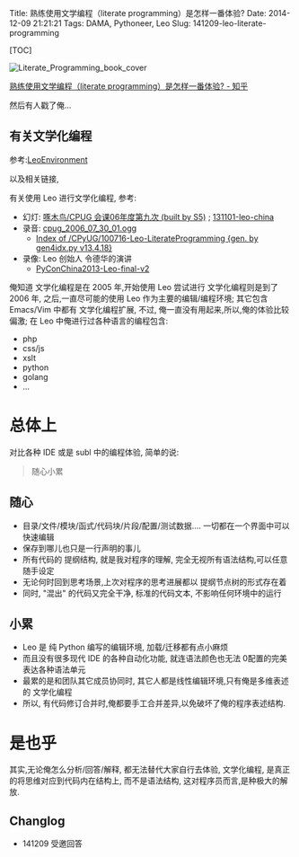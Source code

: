 Title: 熟练使用文学编程（literate programming）是怎样一番体验?
Date: 2014-12-09 21:21:21 
Tags: DAMA, Pythoneer, Leo
Slug: 141209-leo-literate-programming

[TOC]

![Literate_Programming_book_cover](http://upload.wikimedia.org/wikipedia/en/thumb/6/62/Literate_Programming_book_cover.jpg/220px-Literate_Programming_book_cover.jpg)

[熟练使用文学编程（literate programming）是怎样一番体验? - 知乎](http://www.zhihu.com/question/26978956)

然后有人戳了俺...

<!--more-->

## 有关文学化编程

参考:[LeoEnvironment](http://wiki.woodpecker.org.cn/moin/LeoEnvironment)

以及相关链接,

有关使用 Leo 进行文学化编程, 参考:
- 幻灯: [啄木鸟/CPUG 会课06年度第九次 (built by S5)](http://s5.zoomquiet.io/060730-abtLeo) ; [131101-leo-china](http://s5.zoomquiet.io/131101-leo-china)
- 录音: [cpug_2006_07_30_01.ogg](http://zoomq.qiniudn.com/CPyUG/060731-bpyug-leo/cpug_2006_07_30_01.ogg)
    + [Index of /CPyUG/100716-Leo-LiterateProgramming {gen. by gen4idx.py v13.4.18}](http://zoomq.qiniudn.com/CPyUG/100716-Leo-LiterateProgramming)
- 录像: Leo 创始人 令德华的演讲 
    - [PyConChina2013-Leo-final-v2](http://v.youku.com/v_show/id_XNjQ1OTM3MDk2.html)

俺知道 文学化编程是在 2005 年,开始使用 Leo 尝试进行 文学化编程则是到了 2006 年,
之后,一直尽可能的使用 Leo 作为主要的编辑/编程环境;
其它包含 Emacs/Vim 中都有 文学化编程扩展,
不过, 俺一直没有用起来,所以,俺的体验比较偏激;
在 Leo 中俺进行过各种语言的编程包含:

- php
- css/js
- xslt
- python
- golang
- ...

# 总体上
对比各种 IDE 或是 subl 中的编程体验,
简单的说:

> 随心小累

## 随心

- 目录/文件/模块/函式/代码块/片段/配置/测试数据.... 一切都在一个界面中可以快速编辑
- 保存到哪儿也只是一行声明的事儿
- 所有代码的 提纲结构, 就是我对程序的理解, 完全无视所有语法结构,可以任意随手设定
- 无论何时回到思考场景,上次对程序的思考进展都以 提纲节点树的形式存在着
- 同时, "混出" 的代码又完全干净, 标准的代码文本, 不影响任何环境中的运行

## 小累
- Leo 是 纯 Python 编写的编辑环境, 加载/迁移都有点小麻烦
- 而且没有很多现代 IDE 的各种自动化功能, 就连语法颜色也无法 0配置的完美表达各种语法单元
- 最累的是和团队其它成员协同时, 其它人都是线性编辑环境,只有俺是多维表述的 文学化编程
- 所以, 有代码修订合并时,俺都要手工合并差异,以免破坏了俺的程序表述结构.

# 是也乎
其实,无论俺怎么分析/回答/解释,
都无法替代大家自行去体验,
文学化编程,
是真正的将思维对应到代码内在结构上,
而不是语法结构,
这对程序员而言,是种极大的解放.




## Changlog

- 141209 受邀回答
 
